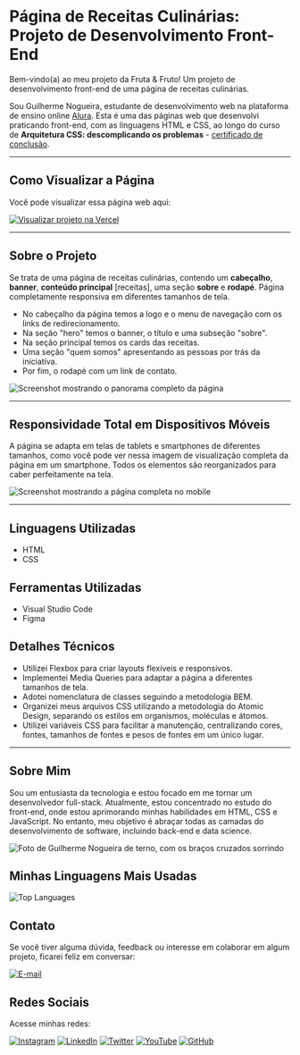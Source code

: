 # Página de Receitas Culinárias: Projeto de Desenvolvimento Front-End
Bem-vindo(a) ao meu projeto da Fruta & Fruto! Um projeto de desenvolvimento front-end de uma página de receitas culinárias.

Sou Guilherme Nogueira, estudante de desenvolvimento web na plataforma de ensino online [Alura](https://www.alura.com.br/). Esta é uma das páginas web que desenvolvi praticando front-end, com as linguagens HTML e CSS, ao longo do curso de **Arquitetura CSS: descomplicando os problemas** - [certificado de conclusão](https://cursos.alura.com.br/certificate/40db627c-76d3-4d84-9fe7-bf4eab50c80d?lang=pt_BR).

---

## Como Visualizar a Página

Você pode visualizar essa página web aqui: 

[![Visualizar projeto na Vercel](https://img.shields.io/badge/Vercel%20Cloud-Visualizar%20a%20página-blue?style=flat-square&logo=vercel&logoColor=white&link=https://fruta-e-fruto-teal.vercel.app/)](https://fruta-e-fruto-teal.vercel.app/)

---

## Sobre o Projeto

Se trata de uma página de receitas culinárias, contendo um **cabeçalho**, **banner**, **conteúdo principal** [receitas], uma seção **sobre** e **rodapé**. Página completamente responsiva em diferentes tamanhos de tela.

* No cabeçalho da página temos a logo e o menu de navegação com os links de redirecionamento.
* Na seção "hero" temos o banner, o título e uma subseção "sobre".
* Na seção principal temos os cards das receitas.
* Uma seção "quem somos" apresentando as pessoas por trás da iniciativa.
* Por fim, o rodapé com um link de contato.

<img src="./assets/img/readme/screencapture-127-0-0-1-3000-html-index-html-2023-08-18-06_01_45.png" alt="Screenshot mostrando o panorama completo da página">

---

## Responsividade Total em Dispositivos Móveis

A página se adapta em telas de tablets e smartphones de diferentes tamanhos, como você pode ver nessa imagem de visualização completa da página em um smartphone. Todos os elementos são reorganizados para caber perfeitamente na tela.

<img src="./assets/img/readme/screencapture-fruta-e-fruto-teal-vercel-app-2023-08-20-16_45_05.png" alt="Screenshot mostrando a página completa no mobile">

---

## Linguagens Utilizadas

* HTML
* CSS

## Ferramentas Utilizadas

* Visual Studio Code
* Figma

## Detalhes Técnicos

- Utilizei Flexbox para criar layouts flexíveis e responsivos.
- Implementei Media Queries para adaptar a página a diferentes tamanhos de tela.
- Adotei nomenclatura de classes seguindo a metodologia BEM.
- Organizei meus arquivos CSS utilizando a metodologia do Atomic Design, separando os estilos em organismos, moléculas e átomos.
- Utilizei variáveis CSS para facilitar a manutenção, centralizando cores, fontes, tamanhos de fontes e pesos de fontes em um único lugar.

---

## Sobre Mim

Sou um entusiasta da tecnologia e estou focado em me tornar um desenvolvedor full-stack. Atualmente, estou concentrado no estudo do front-end, 
onde estou aprimorando minhas habilidades em HTML, CSS e JavaScript. No entanto, meu objetivo é abraçar todas as camadas do desenvolvimento de 
software, incluindo back-end e data science.

<img src="./assets/img/readme/Perfil-Gui.png" alt="Foto de Guilherme Nogueira de terno, com os braços cruzados sorrindo">

## Minhas Linguagens Mais Usadas

![Top Languages](https://github-readme-stats.vercel.app/api/top-langs/?username=guinogueira2202&layout=compact)

## Contato

Se você tiver alguma dúvida, feedback ou interesse em colaborar em algum projeto, ficarei feliz em conversar: 

[![E-mail](https://img.shields.io/badge/Contato%20via%20E--mail-guinogueira2202%40hotmail.com-blue)](mailto:guinogueira2202@hotmail.com)

## Redes Sociais 
Acesse minhas redes:

[![Instagram](https://img.shields.io/badge/Instagram-guinogueira2202-purple)](https://www.instagram.com/guinogueira2202/) [![LinkedIn](https://img.shields.io/badge/LinkedIn-guinogueira2202-blue)](https://www.linkedin.com/in/guinogueira2202/) [![Twitter](https://img.shields.io/badge/Twitter-guinogueira2202-lightblue)](https://twitter.com/guinogueira2202) [![YouTube](https://img.shields.io/badge/YouTube-guinogueira2202-red)](https://www.youtube.com/channel/UCEfL_pp3h8Ul-LIL1C4o34w) [![GitHub](https://img.shields.io/badge/GitHub-guinogueira2202-darkgreen)](https://github.com/guinogueira2202)
